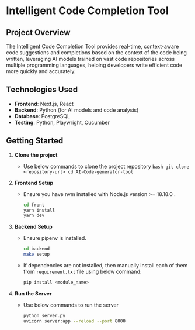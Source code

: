 # Intelligent Code Completion Tool

## Project Overview

The Intelligent Code Completion Tool provides real-time, context-aware code suggestions and completions based on the context of the code being written, leveraging AI models trained on vast code repositories across multiple programming languages, helping developers write efficient code more quickly and accurately.

## Technologies Used

- **Frontend**: Next.js, React
- **Backend**: Python (for AI models and code analysis)
- **Database**: PostgreSQL
- **Testing**: Python, Playwright, Cucumber

## Getting Started

1. **Clone the project**
   - Use below commands to clone the project repository
         ```bash
         git clone <repository-url>
         cd AI-Code-generator-tool
         ```

2. **Frontend Setup**
   - Ensure you have nvm installed with Node.js version >= 18.18.0 .
      ```bash
      cd front
      yarn install
      yarn dev
      ```

2. **Backend Setup**
   - Ensure pipenv is installed.
      ```bash
      cd backend
      make setup
      ```

   - If dependencies are not installed, then manually install each of them from `requirement.txt` file using below command:
      ```bash
      pip install <module_name>
      ```

4. **Run the Server**
   - Use below commands to run the server
      ```bash
      python server.py
      uvicorn server:app --reload --port 8000
      ```
